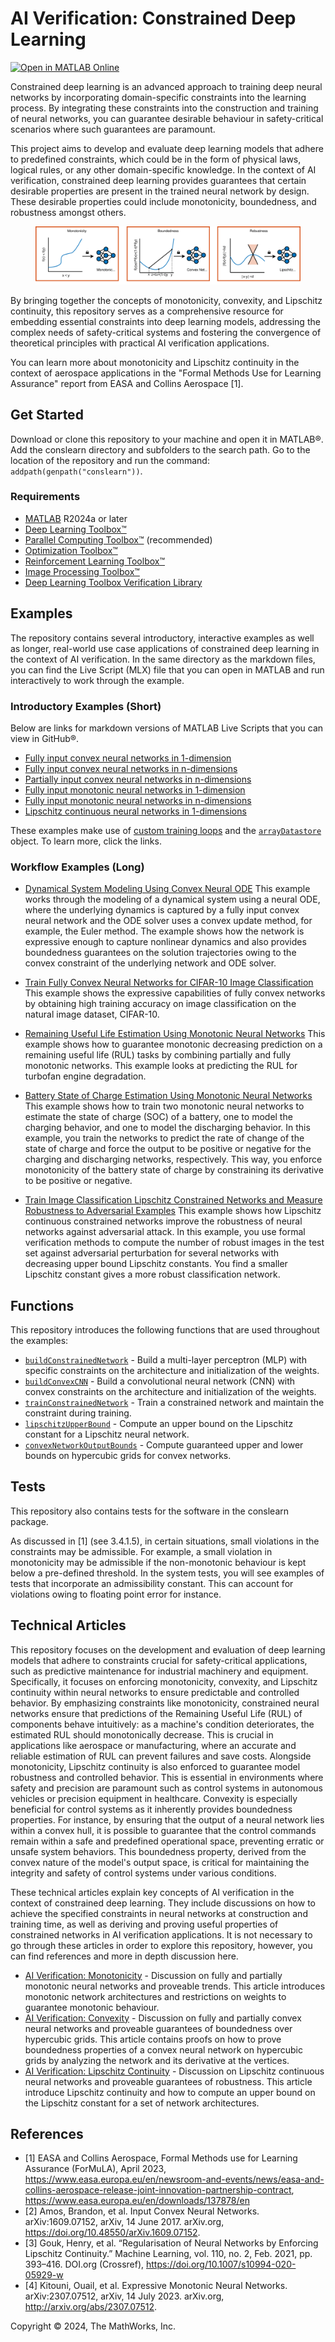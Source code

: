 # AI Verification: Constrained Deep Learning

[![Open in MATLAB
Online](https://www.mathworks.com/images/responsive/global/open-in-matlab-online.svg)](https://matlab.mathworks.com/open/github/v1?repo=matlab-deep-learning/constrained-deep-learning)

Constrained deep learning is an advanced approach to training deep neural
networks by incorporating domain-specific constraints into the learning process.
By integrating these constraints into the construction and training of neural
networks, you can guarantee desirable behaviour in safety-critical scenarios
where such guarantees are paramount.

This project aims to develop and evaluate deep learning models that adhere to
predefined constraints, which could be in the form of physical laws, logical
rules, or any other domain-specific knowledge. In the context of AI
verification, constrained deep learning provides guarantees that certain
desirable properties are present in the trained neural network by design. These
desirable properties could include monotonicity, boundedness, and robustness
amongst others.

<figure>
<p align="center">
    <img src="./documentation/figures/constrained_learning.svg">
</p>
</figure>

By bringing together the concepts of monotonicity, convexity, and Lipschitz
continuity, this repository serves as a comprehensive resource for embedding
essential constraints into deep learning models, addressing the complex needs of
safety-critical systems and fostering the convergence of theoretical principles
with practical AI verification applications.

You can learn more about monotonicity and Lipschitz continuity in the context of
aerospace applications in the "Formal Methods Use for Learning Assurance" report
from EASA and Collins Aerospace [1].

## Get Started

Download or clone this repository to your machine and open it in MATLAB&reg;.
Add the conslearn directory and subfolders to the search path. Go to the
location of the repository and run the command: `addpath(genpath("conslearn"))`.

### Requirements

- [MATLAB](http://www.mathworks.com) R2024a or later
- [Deep Learning
  Toolbox&trade;](https://www.mathworks.com/products/deep-learning.html)
- [Parallel Computing
  Toolbox&trade;](https://uk.mathworks.com/products/parallel-computing.html)
  (recommended)
- [Optimization
  Toolbox&trade;](https://www.mathworks.com/products/optimization.html)
- [Reinforcement Learning
  Toolbox&trade;](https://www.mathworks.com/products/reinforcement-learning.html)
- [Image Processing
  Toolbox&trade;](https://www.mathworks.com/products/image-processing.html)
- [Deep Learning Toolbox Verification
  Library](https://uk.mathworks.com/products/deep-learning-verification-library.html)

## Examples

The repository contains several introductory, interactive examples as well as
longer, real-world use case applications of constrained deep learning in the
context of AI verification. In the same directory as the markdown files, you can
find the Live Script (MLX) file that you can open in MATLAB and run
interactively to work through the example.

### Introductory Examples (Short)

Below are links for markdown versions of MATLAB Live Scripts that you can view
in GitHub&reg;.

- [Fully input convex neural networks in
  1-dimension](examples/convex/introductory/PoC_Ex1_1DFICNN.md)
- [Fully input convex neural networks in
  n-dimensions](examples/convex/introductory/PoC_Ex2_nDFICNN.md)
- [Partially input convex neural networks in
  n-dimensions](examples/convex/introductory/PoC_Ex3_nDPICNN.md)
- [Fully input monotonic neural networks in
  1-dimension](examples/monotonic/introductory/PoC_Ex1_1DFMNN.md)
- [Fully input monotonic neural networks in
  n-dimensions](examples/monotonic/introductory/PoC_Ex2_nDFMNN.md)
- [Lipschitz continuous neural networks in
  1-dimensions](examples/lipschitz/introductory/PoC_Ex1_1DLNN.md)

These examples make use of [custom training
loops](https://uk.mathworks.com/help/deeplearning/deep-learning-custom-training-loops.html)
and the
[`arrayDatastore`](https://uk.mathworks.com/help/matlab/ref/matlab.io.datastore.arraydatastore.html)
object. To learn more, click the links.

### Workflow Examples (Long)

- [Dynamical System Modeling Using Convex Neural
ODE](examples/convex/neuralODE/TrainConvexNeuralODENetworkWithEulerODESolverExample.md)
This example works through the modeling of a dynamical system using a neural
ODE, where the underlying dynamics is captured by a fully input convex neural
network and the ODE solver uses a convex update method, for example, the Euler
method. The example shows how the network is expressive enough to capture
nonlinear dynamics and also provides boundedness guarantees on the solution
trajectories owing to the convex constraint of the underlying network and ODE
solver.

- [Train Fully Convex Neural Networks for CIFAR-10 Image
Classification](examples/convex/classificationCIFAR10/TrainICNNOnCIFAR10Example.md)
This example shows the expressive capabilities of fully convex networks by
obtaining high training accuracy on image classification on the natural image
dataset, CIFAR-10.

- [Remaining Useful Life Estimation Using Monotonic Neural
Networks](examples/monotonic/RULEstimateUsingMonotonicNetworks/RULEstimationUsingMonotonicNetworksExample.md)
This example shows how to guarantee monotonic decreasing prediction on a
remaining useful life (RUL) tasks by combining partially and fully monotonic
networks. This example looks at predicting the RUL for turbofan engine
degradation.

- [Battery State of Charge Estimation Using Monotonic Neural Networks](examples/monotonic/BSOCEstimateUsingMonotonicNetworks/BatteryStateOfChargeEstimationUsingMonotonicNeuralNetworks.md)
This example shows how to train two monotonic neural networks to estimate the state of charge (SOC) of a battery, one to model the charging behavior, and one to model the discharging behavior. In this example, you train the networks to predict the rate of change of the state of charge and force the output to be positive or negative for the charging and discharging networks, respectively. This way, you enforce monotonicity of the battery state of charge by constraining its derivative to be positive or negative.

- [Train Image Classification Lipschitz Constrained Networks and Measure
Robustness to Adversarial
Examples](examples/lipschitz/classificationDigits/LipschitzClassificationNetworksRobustToAdversarialExamples.md)
This example shows how Lipschitz continuous constrained networks improve the
robustness of neural networks against adversarial attack. In this example, you
use formal verification methods to compute the number of robust images in the
test set against adversarial perturbation for several networks with decreasing
upper bound Lipschitz constants. You find a smaller Lipschitz constant gives a
more robust classification network.

## Functions

This repository introduces the following functions that are used throughout the examples:
- [`buildConstrainedNetwork`](conslearn/buildConstrainedNetwork.m) - Build a multi-layer perceptron (MLP) with specific constraints on the architecture and initialization of the weights.
- [`buildConvexCNN`](conslearn/buildConvexCNN.m) - Build a convolutional neural network (CNN) with convex constraints on the architecture and initialization of the weights.
- [`trainConstrainedNetwork`](conslearn/trainConstrainedNetwork.m) - Train a constrained network and maintain the constraint during training.
- [`lipschitzUpperBound`](conslearn/lipschitzUpperBound.m) - Compute an upper bound on the Lipschitz constant for a Lipschitz neural network.
- [`convexNetworkOutputBounds`](conslearn/convexNetworkOutputBounds.m) - Compute guaranteed upper and lower bounds on hypercubic grids for convex networks.

## Tests

This repository also contains tests for the software in the conslearn package.

As discussed in [1] (see 3.4.1.5), in certain situations, small violations in
the constraints may be admissible. For example, a small violation in
monotonicity may be admissible if the non-monotonic behaviour is kept below a
pre-defined threshold. In the system tests, you will see examples of tests that
incorporate an admissibility constant. This can account for violations owing to
floating point error for instance.

## Technical Articles

This repository focuses on the development and evaluation of deep learning
models that adhere to constraints crucial for safety-critical applications, such
as predictive maintenance for industrial machinery and equipment. Specifically,
it focuses on enforcing monotonicity, convexity, and Lipschitz continuity within
neural networks to ensure predictable and controlled behavior. By emphasizing
constraints like monotonicity, constrained neural networks ensure that
predictions of the Remaining Useful Life (RUL) of components behave intuitively:
as a machine's condition deteriorates, the estimated RUL should monotonically
decrease. This is crucial in applications like aerospace or manufacturing, where
an accurate and reliable estimation of RUL can prevent failures and save costs.
Alongside monotonicity, Lipschitz continuity is also enforced to guarantee model
robustness and controlled behavior. This is essential in environments where
safety and precision are paramount such as control systems in autonomous
vehicles or precision equipment in healthcare. Convexity is especially
beneficial for control systems as it inherently provides boundedness properties.
For instance, by ensuring that the output of a neural network lies within a
convex hull, it is possible to guarantee that the control commands remain within
a safe and predefined operational space, preventing erratic or unsafe system
behaviors. This boundedness property, derived from the convex nature of the
model's output space, is critical for maintaining the integrity and safety of
control systems under various conditions.

These technical articles explain key concepts of AI verification in the context
of constrained deep learning. They include discussions on how to achieve the
specified constraints in neural networks at construction and training time, as
well as deriving and proving useful properties of constrained networks in AI
verification applications. It is not necessary to go through these articles in
order to explore this repository, however, you can find references and more in
depth discussion here.

- [AI Verification: Monotonicity](documentation/AI-Verification-Monotonicity.md) -
  Discussion on fully and partially monotonic neural networks and proveable
  trends. This article introduces monotonic network architectures and
  restrictions on weights to guarantee monotonic behaviour.
- [AI Verification: Convexity](documentation/AI-Verification-Convexity.md) -
  Discussion on fully and partially convex neural networks and proveable
  guarantees of boundedness over hypercubic grids. This article contains proofs
  on how to prove boundedness properties of a convex neural network on
  hypercubic grids by analyzing the network and its derivative at the vertices.
- [AI Verification: Lipschitz
  Continuity](documentation/AI-Verification-Lipschitz.md) - Discussion on
  Lipschitz continuous neural networks and proveable guarantees of robustness.
  This article introduce Lipschitz continuity and how to compute an upper bound
  on the Lipschitz constant for a set of network architectures.

## References

- [1] EASA and Collins Aerospace, Formal Methods use for Learning Assurance
  (ForMuLA), April 2023,
  <https://www.easa.europa.eu/en/newsroom-and-events/news/easa-and-collins-aerospace-release-joint-innovation-partnership-contract>,
  <https://www.easa.europa.eu/en/downloads/137878/en>
- [2] Amos, Brandon, et al. Input Convex Neural Networks. arXiv:1609.07152,
  arXiv, 14 June 2017. arXiv.org, <https://doi.org/10.48550/arXiv.1609.07152>.
- [3] Gouk, Henry, et al. “Regularisation of Neural Networks by Enforcing
  Lipschitz Continuity.” Machine Learning, vol. 110, no. 2, Feb. 2021, pp.
  393–416. DOI.org (Crossref), <https://doi.org/10.1007/s10994-020-05929-w>
- [4] Kitouni, Ouail, et al. Expressive Monotonic Neural Networks.
  arXiv:2307.07512, arXiv, 14 July 2023. arXiv.org,
  <http://arxiv.org/abs/2307.07512>.

Copyright © 2024, The MathWorks, Inc.
